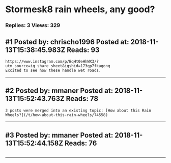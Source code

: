 # Stormesk8 rain wheels, any good?

### Replies: 3 Views: 329

## \#1 Posted by: chrischo1996 Posted at: 2018-11-13T15:38:45.983Z Reads: 93

```
https://www.instagram.com/p/BqHt0eHhWX3/?utm_source=ig_share_sheet&igshid=173qp7fkagonq
Excited to see how these handle wet roads.
```

---
## \#2 Posted by: mmaner Posted at: 2018-11-13T15:52:43.763Z Reads: 78

```
3 posts were merged into an existing topic: [How about this Rain Wheels?](/t/how-about-this-rain-wheels/74558)
```

---
## \#3 Posted by: mmaner Posted at: 2018-11-13T15:52:44.158Z Reads: 76

```

```

---
